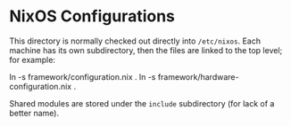 # NixOS Configurations
This directory is normally checked out directly into `/etc/nixos`.
Each machine has its own subdirectory, then the files are linked
to the top level; for example:

  ln -s framework/configuration.nix .
  ln -s framework/hardware-configuration.nix .

Shared modules are stored under the `include` subdirectory
(for lack of a better name).
